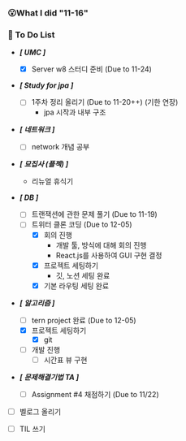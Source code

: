 ### 😮What I did "11-16"

    

###  🤔 To Do List

- ***[ UMC ]***
  - [x] Server w8 스터디 준비 (Due to 11-24)

- ***[ Study for jpa ]***
  - [ ] 1주차 정리 올리기 (Due to 11-20++) (기한 연장)
    - jpa 시작과 내부 구조
  
- ***[ 네트워크 ]***
  - [ ] network 개념 공부

- ***[ 묘집사 (플젝) ]***
  - 리뉴얼 휴식기

- ***[ DB ]***
  - [ ] 트랜잭션에 관한 문제 풀기 (Due to 11-19)
  - [ ] 트위터 클론 코딩 (Due to 12-05)
    - [x] 회의 진행
      - 개발 툴, 방식에 대해 회의 진행
      - React.js를 사용하여 GUI 구현 결정
    - [x] 프로젝트 세팅하기
      - 깃, 노션 세팅 완료
    - [x] 기본 라우팅 세팅 완료 

- ***[ 알고리즘 ]***
  - [ ] tern project 완료 (Due to 12-05)
  - [x] 프로젝트 세팅하기
    - [x] git
  - [ ] 개발 진행
    - [ ] 시간표 뷰 구현

- ***[ 문제해결기법 TA ]***
  - [ ] Assignment #4 채점하기 (Due to 11/22)
 
- [ ] 벨로그 올리기
- [ ] TIL 쓰기
  